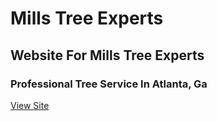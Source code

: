# Mills Tree Experts

## Website For Mills Tree Experts

### Professional Tree Service In Atlanta, Ga

[View Site](https://eloquent-panini-d0f886.netlify.com/)

